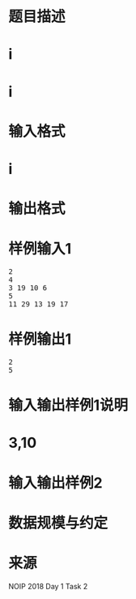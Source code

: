 

# 题目描述



# i



# i



# 输入格式



# i



# 输出格式



# 样例输入1


<pre>2
4
3 19 10 6
5
11 29 13 19 17
</pre>

# 样例输出1


<pre>2
5
</pre>

# 输入输出样例1说明



# 3,10



# 输入输出样例2



# 数据规模与约定



# 来源


<p>
NOIP 2018 Day 1 Task 2
</p>
